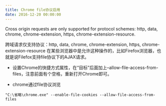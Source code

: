 ```yaml
---
title: Chrome file协议启用
date: 2016-12-20 00:00:00
---
```


Cross origin requests are only supported for protocol schemes: http, data, chrome, chrome-extension, https, chrome-extension-resource. 

跨域请求仅支持协议：http, data, chrome, chrome-extension, https, chrome-extension-resource 
在某些浏览器中是允许这种操作的，比如Firefox浏览器，也就是说Filefox支持file协议下的AJAX请求。 

* 设置Chrome的快捷方式属性，在“目标”后面加上–allow-file-access-from-files，注意前面有个空格，重新打开Chrome即可。

* chrome通过file协议浏览

```
"C:\省略\chrome.exe" --enable-file-cookies --allow-file-access-from-files
```

	
